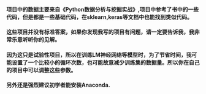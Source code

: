 #### 项目中的数据主要来自《Python数据分析与挖掘实战》,项目中参考了书中的一些代码，但是都是一些基础代码，在sklearn,keras等文档中也能找到类似代码。  
#### 这些项目并没有标准答案，如果你发现我写的项目有问题，请一定要告诉我，我非常乐意听听你的见解。
#### 因为这只是试验性项目，所以在训练LM神经网络等模型时，为了节省时间，我可能设置了一个比较小的循环次数，也可能故意减少训练集的数据量。所以你在自己的项目中可以调整这些参数。
#### 另外还是强烈建议初学者能安装Anaconda.
